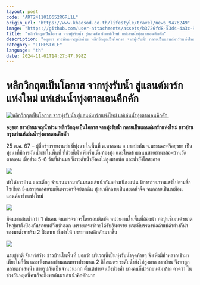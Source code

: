 ```yaml
---
layout: post
code: "ART2411010652RGRL1L"
origin_url: "https://www.khaosod.co.th/lifestyle/travel/news_9476249"
image: "https://github.com/user-attachments/assets/b3726fd8-53d4-4a3c-95ac-b8d892227ec9"
title: "พลิกวิกฤตเป็นโอกาส จากทุ่งรับน้ำ สู่แลนด์มาร์กแห่งใหม่ แห่เล่นน้ำทุ่งตาลเอนคึกคัก"
description: "อยุธยา ชาวบ้านผจญน้ำท่วม พลิกวิกฤตเป็นโอกาส จากทุ่งรับน้ำ กลายเป็นแลนด์มาร์กแห่งใหม่ ชาวบ้านกรุงเก่าแห่เล่นน้ำทุ่งตาลเอนคึกคัก "
category: "LIFESTYLE"
language: "th"
date: 2024-11-01T14:27:47.098Z
---
```


# พลิกวิกฤตเป็นโอกาส จากทุ่งรับน้ำ สู่แลนด์มาร์กแห่งใหม่ แห่เล่นน้ำทุ่งตาลเอนคึกคัก

[![พลิกวิกฤตเป็นโอกาส จากทุ่งรับน้ำ สู่แลนด์มาร์กแห่งใหม่ แห่เล่นน้ำทุ่งตาลเอนคึกคัก ](https://www.khaosod.co.th/wpapp/uploads/2024/10/S__9371719_0.jpg "พลิกวิกฤตเป็นโอกาส จากทุ่งรับน้ำ สู่แลนด์มาร์กแห่งใหม่ แห่เล่นน้ำทุ่งตาลเอนคึกคัก ")](https://www.khaosod.co.th/wpapp/uploads/2024/10/S__9371719_0.jpg)

**อยุธยา ชาวบ้านผจญน้ำท่วม พลิกวิกฤตเป็นโอกาส จากทุ่งรับน้ำ กลายเป็นแลนด์มาร์กแห่งใหม่ ชาวบ้านกรุงเก่าแห่เล่นน้ำทุ่งตาลเอนคึกคัก**

25 ต.ค. 67 – ผู้สื่อข่าวรายงานว่า ที่ทุ่งนา ในพื้นที่ ต.ตาลเอน อ.บางปะหัน จ.พระนครศรีอยุธยา เป็นทุ่งนาที่มีการผันน้ำเข้าในพื้นที่ ที่ช่วงนี้น้ำเพิ่งเริ่มเต็มท้องทุ่ง และไหลข้ามถนนสายบ้านขล้อ-บ้านวัดตาลเอน เมื่อช่วง 5-6 วันที่ผ่านมา ซึ่งระดับน้ำยังคงไม่สูงมากนัก และน้ำยังใสสะอาด

![](https://www.khaosod.co.th/wpapp/uploads/2024/10/S__9371718_0.jpg)

ทำให้ชาวบ้าน และเด็กๆ จำนวนมากมากันมาลงเล่นน้ำกันอย่างเนืองแน่น มีการถ่ายภาพแชร์ไปตามสื่อโซเชียล ยิ่งบรรยากาศยามเย็นพระอาทิตย์ตกดิน ทุ่งนาที่กลายเป็นทะเลน้ำจืด จนกลายเป็นเหมือนแลนด์มาร์กแห่งใหม่

![](https://www.khaosod.co.th/wpapp/uploads/2024/10/S__9371717_0.jpg)

มีคนมาเล่นน้ำกว่า 1 พันคน จนการจราจรโดยรอบติดขัด หน่วยงานในพื้นที่ต้องนำ ท่อปูนซีเมนต์ขนาดใหญ่มาตั้งป้องกันรถยนต์วิ่งเข้าออก เพราะเกรงว่าจะได้รับอันตราย ขณะที่บรรดาพ่อค้าแม่ค้าต่างก็นำของมาตั้งขายริม 2 ฝั่งถนน ยิ่งทำให้ บรรยากาศคึกคักมากขึ้น

![](https://www.khaosod.co.th/wpapp/uploads/2024/10/S__9371715_0.jpg)

นายชูชาติ จันทร์สว่าง ชาวบ้านในพื้นที่ บอกว่า บริเวณนี้เป็นทุ่งรับน้ำจุดท้ายๆ จึงเพิ่งมีน้ำหลากเข้ามาเพียงไม่กี่วัน และเพิ่งหลากข้ามถนนยาวประมาณ 2 กิโลเมตร ระดับน้ำยังไม่สูงมาก ชาวบ้าน จึงพาลูกหลานมาเล่นน้ำ ถ่ายรูปกันเป็นจำนวนมาก ตั้งแต่บ่ายจนถึงช่วงค่ำ บางคนก็นำรถยนต์มาล้าง คาดว่า ในช่วงวันหยุดนี้คนก็จะยิ่งพากันมาเล่นน้ำคึกคักมาก